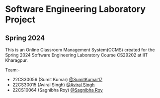# Software Engineering Laboratory Project 
## Spring 2024

This is an Online Classroom Management System(OCMS) created for the Spring 2024  Software Engineering Laboratory Course CS29202 at IIT Kharagpur.

Team:-
- 22CS30056 (Sumit Kumar) [@SumitKumar17](https://github.com/SumitKumar-17)
- 22CS30015 (Aviral Singh) [@Aviral Singh](https://github.com/aviral759)
- 22CS10064 (Sagnibha Roy) [@Sagnibha Roy](https://github.com/Sag12345-IITKGP)
